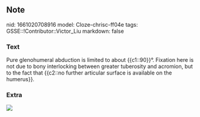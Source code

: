 ## Note
nid: 1661020708916
model: Cloze-chrisc-ff04e
tags: GSSE::!Contributor::Victor_Liu
markdown: false

### Text
Pure glenohumeral abduction is limited to about {{c1::90}}°. Fixation here is not due to bony interlocking between greater tuberosity and acromion, but to the fact that {{c2::no further articular surface is available on the humerus}}.

### Extra
<img src="paste-3f103c98bd7981e36c27f1121381e5c85d5f74fc.jpg">
